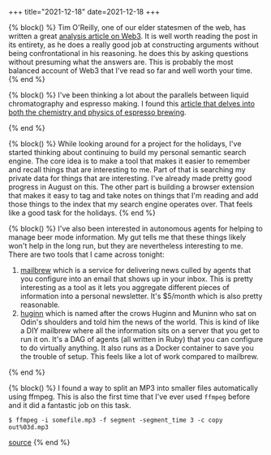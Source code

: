 +++
title="2021-12-18"
date=2021-12-18
+++

{% block() %} Tim O'Reilly, one of our elder statesmen of the web, has written
a great [analysis article on
Web3](https://www.oreilly.com/radar/why-its-too-early-to-get-excited-about-web3/).
It is well worth reading the post in its entirety, as he does a really good
job at constructing arguments without being confrontational in his reasoning.
he does this by asking questions without presuming what the answers are. This
is probably the most balanced account of Web3 that I've read so far and well
worth your time. {% end %}

{% block() %}
I've been thinking a lot about the parallels between liquid chromatography and
espresso making. I found this [article that delves into both the chemistry and
physics of espresso
brewing](https://www.chemistryviews.org/details/ezine/694285/Espresso__A_Three-Step_Preparation.html).

{% end %}

{% block() %}
While looking around for a project for the holidays, I've started thinking
about continuing to build my personal semantic search engine. The core idea is
to make a tool that makes it easier to remember and recall things that are
interesting to me. Part of that is searching my private data for things that
are interesting. I've already made pretty good progress in August on this. The
other part is building a browser extension that makes it easy to tag and take
notes on things that I'm reading and add those things to the index that my
search engine operates over. That feels like a good task for the holidays.
{% end %}

{% block() %}
I've also been interested in autonomous agents for helping to manage 
beer mode information. My gut tells me that these things likely won't help
in the long run, but they are nevertheless interesting to me. There are two
tools that I came across tonight:

1. [mailbrew](https://mailbrew.com/) which is a service for delivering news
   culled by agents that you configure into an email that shows up in your
   inbox. This is pretty interesting as a tool as it lets you aggregate
   different pieces of information into a personal newsletter. It's $5/month
   which is also pretty reasonable.
1. [huginn](https://github.com/huginn/huginn) which is named after the crows
   Huginn and Muninn who sat on Odin's shoulders and told him the news of the
   world. This is kind of like a DIY mailbrew where all the information sits
   on a server that you get to run it on. It's a DAG of agents (all written in
   Ruby) that you can configure to do virtually anything. It also runs as a 
   Docker container to save you the trouble of setup. This feels like a lot of
   work compared to mailbrew.

{% end %}

{% block() %}
I found a way to split an MP3 into smaller files automatically using ffmpeg.
This is also the first time that I've ever used `ffmpeg` before and it did 
a fantastic job on this task.

`$ ffmpeg -i somefile.mp3 -f segment -segment_time 3 -c copy out%03d.mp3`

[source](https://unix.stackexchange.com/questions/280767/how-do-i-split-an-audio-file-into-multiple)
{% end %}